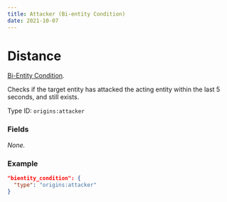```yaml
---
title: Attacker (Bi-entity Condition)
date: 2021-10-07
---
```

# Distance

[Bi-Entity Condition](../bientity_conditions.md).

Checks if the target entity has attacked the acting entity within the last 5 seconds, and still exists.

Type ID: `origins:attacker`

### Fields

_None._

### Example

```json
"bientity_condition": {
  "type": "origins:attacker"
}
```
